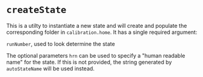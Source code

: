 # `createState`

This is a utilty to instantiate a new state and will create and populate the corresponding folder in `calibration.home`. It has a single required argument: 

`runNumber`, used to look determine the state

The optional parameters `hrn` can be used to specify a "human readable name" for the state. If this is not provided, the string generated by `autoStateName` will be used instead.